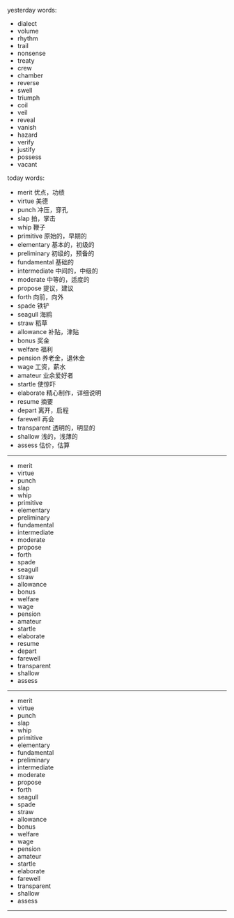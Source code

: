 yesterday words:
- dialect
- volume
- rhythm
- trail
- nonsense
- treaty
- crew
- chamber
- reverse
- swell
- triumph
- coil
- veil
- reveal
- vanish
- hazard
- verify
- justify
- possess
- vacant

today words:
- merit  优点，功绩
- virtue  美德
- punch   冲压，穿孔
- slap   拍，掌击
- whip  鞭子
- primitive  原始的，早期的
- elementary   基本的，初级的
- preliminary   初级的，预备的
- fundamental  基础的
- intermediate 中间的，中级的
- moderate  中等的，适度的
- propose  提议，建议
- forth  向前，向外
- spade  铁铲
- seagull 海鸥
- straw  稻草
- allowance  补贴，津贴
- bonus  奖金
- welfare  福利
- pension  养老金，退休金
- wage  工资，薪水
- amateur  业余爱好者
- startle  使惊吓
- elaborate  精心制作，详细说明
- resume  摘要
- depart 离开，启程
- farewell  再会
- transparent  透明的，明显的
- shallow 浅的，浅薄的
- assess  估价，估算
---
- merit
- virtue
- punch
- slap
- whip
- primitive
- elementary
- preliminary
- fundamental
- intermediate
- moderate
- propose
- forth
- spade
- seagull
- straw
- allowance
- bonus
- welfare
- wage
- pension
- amateur
- startle
- elaborate
- resume
- depart
- farewell
- transparent
- shallow
- assess

---
- merit
- virtue
- punch
- slap
- whip
- primitive
- elementary
- fundamental
- preliminary
- intermediate
- moderate
- propose
- forth
- seagull
- spade
- straw
- allowance
- bonus
- welfare
- wage
- pension
- amateur
- startle
- elaborate
- farewell
- transparent
- shallow
- assess

---

